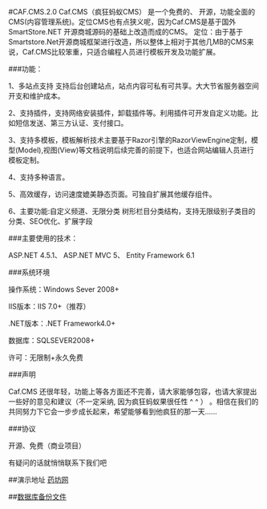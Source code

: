 #CAF.CMS.2.0
Caf.CMS（疯狂蚂蚁CMS） 是一个免费的、 开源，功能全面的CMS(内容管理系统)。定位CMS也有点狭义呢，因为Caf.CMS是基于国外SmartStore.NET 开源商城源码的基础上改造而成的CMS。
定位：由于基于Smartstore.Net开源商城框架进行改造，所以整体上相对于其他几MB的CMS来说，Caf.CMS比较笨重，只适合编程人员进行模板开发及功能扩展。

###功能：

1、多站点支持 支持后台创建站点，站点内容可私有可共享。大大节省服务器空间开支和维护成本。

2、支持插件，支持网络安装插件，卸载插件等。利用插件可开发自定义功能。比如短信发送、第三方认证、支付接口。

3、支持多模板，模板解析技术主要基于Razor引擎的RazorViewEngine定制，模型(Model),视图(View)等文档说明后续完善的前提下，也适合网站编辑人员进行模板定制。

4、支持多种语言。

5、高效缓存，访问速度媲美静态页面。可独自扩展其他缓存组件。

6、主要功能:自定义频道、无限分类 树形栏目分类结构，支持无限级别子类目的分类、SEO优化、扩展字段


###主要使用的技术： 

ASP.NET 4.5.1、 ASP.NET MVC 5、  Entity Framework 6.1

###系统环境

操作系统：Windows Sever 2008+

IIS版本：IIS 7.0+（推荐）

.NET版本：.NET Framework4.0+

数据库：SQLSEVER2008+

许可：无限制+永久免费

###声明

Caf.CMS 还很年轻，功能上等各方面还不完善，请大家能够包容，也请大家提出一些好的意见和建议（不一定采纳, 因为疯狂蚂蚁果很任性 ^ ^ ） 。相信在我们的共同努力下它会一步步成长起来，希望能够看到他疯狂的那一天......

###协议

开源、免费（商业项目）

有疑问的话就悄悄联系下我们吧

##演示地址 [药坊网](http://yao.02964.com/)

##[数据库备份文件](http://pan.baidu.com/s/1kUKrv0N)